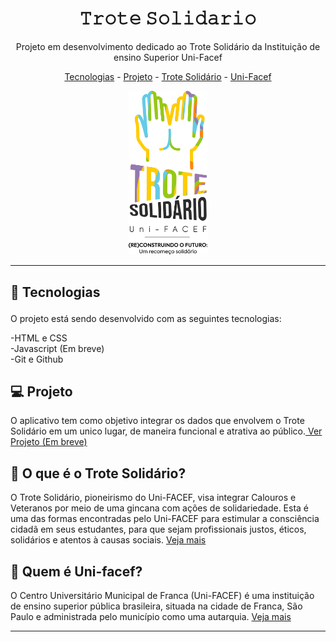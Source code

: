 <h1 align="center"> 𝚃𝚛𝚘𝚝𝚎 𝚂𝚘𝚕𝚒𝚍𝚊𝚛𝚒𝚘 </h1>

<p align="center">Projeto em desenvolvimento dedicado ao Trote Solidário da Instituição de ensino
Superior Uni-Facef
</p>

<p align="center">
<a href="#-tecnologias">Tecnologias</a>
-
<a href="#-projeto">Projeto</a>
-
<a href="#-trotesolidario">Trote Solidário</a>
-
<a href="#-unifacef">Uni-Facef</a>
</p>

<p align="center">
<img alt="Projeto trote Solidario" src="./assets/logo2.png" width="25%">
</p>

---

## 💎 Tecnologias</p>

O projeto está sendo desenvolvido com as seguintes tecnologias:

-HTML e CSS </br>
-Javascript (Em breve)</br>
-Git e Github
</br>

## 💻 Projeto

O aplicativo tem como objetivo integrar os dados que envolvem o Trote Solidário em um unico lugar, de maneira funcional e atrativa ao público.<a href="#-projeto"> Ver Projeto (Em breve)</a>
</br>

## 🤝 O que é o Trote Solidário?

O Trote Solidário, pioneirismo do Uni-FACEF, visa integrar Calouros e Veteranos por meio de uma gincana com ações de solidariedade. Esta é uma das formas encontradas pelo Uni-FACEF para estimular a consciência cidadã em seus estudantes, para que sejam profissionais justos, éticos, solidários e atentos à causas sociais. <a href="https://www.unifacef.com.br/extensao/trote-solidario/"> Veja mais</a>
</br>

## 📘 Quem é Uni-facef?

O Centro Universitário Municipal de Franca (Uni-FACEF) é uma instituição de ensino superior pública brasileira, situada na cidade de Franca, São Paulo e administrada pelo município como uma autarquia.
<a href="https://www.unifacef.com.br/"> Veja mais</a>

---
